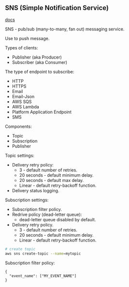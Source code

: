 SNS (Simple Notification Service)
-

[docs](https://docs.aws.amazon.com/sns/)

SNS - pub/sub (many-to-many, fan out) messaging service.

Use to push message.

Types of clients:
* Publisher (aka Producer)
* Subscriber (aka Consumer)

The type of endpoint to subscribe:
* HTTP
* HTTPS
* Email
* Email-Json
* AWS SQS
* AWS Lambda
* Platform Application Endpoint
* SMS

Components:
* Topic
* Subscription
* Publisher

Topic settings:
* Delivery retry policy:
  * 3 - default number of retries.
  * 20 seconds - default minimum delay.
  * 20 seconds - default max delay.
  * Linear - default retry-backoff function.
* Delivery status logging.

Subscription settings:
* Subscription filter policy.
* Redrive policy (dead-letter queue):
  * dead-letter queue disabled by default.
* Delivery retry policy.
  * 3 - default number of retries.
  * 20 seconds - default minimum delay.
  * Linear - default retry-backoff function.

````sh
# create topic
aws sns create-topic --name=mytopic
````

Subscription filter policy:
````
{
  "event_name": ["MY_EVENT_NAME"]
}
````
